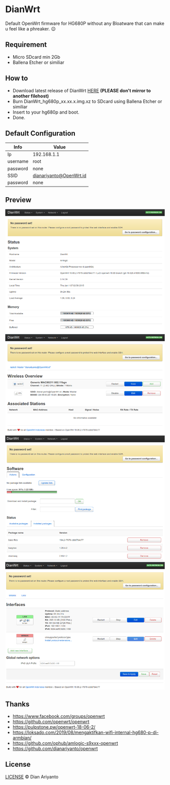 # DianWrt
Default OpenWrt firmware for HG680P without any Bloatware that can make u feel like a phreaker. 😉

## Requirement
* Micro SDcard min 2Gb
* Ballena Etcher or similiar

## How to
* Download latest release of DianWrt [HERE](https://github.com/dianariyanto/dianwrt/releases) **(PLEASE don't mirror to another filehost)**
* Burn DianWrt_hg680p_xx.xx.x.img.xz to SDcard using Ballena Etcher or similiar
* Insert to your hg680p and boot.
* Done.

## Default Configuration
| Info      | Value                   |
| --------- | -----------             |
| Ip        | 192.168.1.1             |
| username  | root                    |
| password  | none                    |
| SSID	    | dianariyanto@OpenWrt.id |
| password  | none                    |

## Preview
![DianWrt](/screenshot/1.png)
![OpenWrt for HG680p](/screenshot/2.png)
![Download firmware hg680p openwrt](/screenshot/3.png)
![hg680p openwrt](/screenshot/4.png)

## Thanks
* https://www.facebook.com/groups/openwrt
* https://github.com/openwrt/openwrt
* https://pulpstone.pw/openwrt-18-06-2/
* https://loksado.com/2019/08/mengaktifkan-wifi-internal-hg680-p-di-armbian/
* https://github.com/ophub/amlogic-s9xxx-openwrt
* https://github.com/dianariyanto/openwrt

## License

[LICENSE](https://github.com/dianariyanto/dianwrt/blob/main/LICENSE) © Dian Ariyanto
